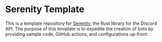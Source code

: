 # Serenity Template

This is a template repository for [Serenity](https://github.com/serenity-rs/serenity), the Rust library for the Discord API. The purpose of this template is to expedite the creation of bots by providing sample code, GitHub actions, and configurations up-front.
